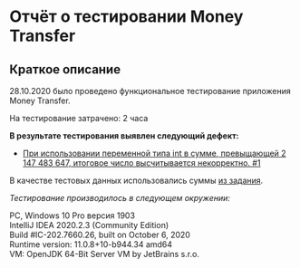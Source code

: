 # Отчёт о тестировании Money Transfer
## Краткое описание
28.10.2020 было проведено функциональное тестирование приложения Money Transfer.

На тестирование затрачено: 2 часа

**В результате тестирования выявлен следующий дефект:**
* [При использовании переменной типа int в сумме, превыщающей 2 147 483 647, итоговое число высчитывается некорректно. #1](https://github.com/ViktoriaMasl/Money-Transfer/issues/1)

В качестве тестовых данных использовались суммы [из задания](https://github.com/netology-code/javaqa-homeworks/tree/master/programming).

*Тестирование производилось в следующем окружении:*

PC, Windows 10 Pro версия 1903  
IntelliJ IDEA 2020.2.3 (Community Edition)  
Build #IC-202.7660.26, built on October 6, 2020  
Runtime version: 11.0.8+10-b944.34 amd64  
VM: OpenJDK 64-Bit Server VM by JetBrains s.r.o.
